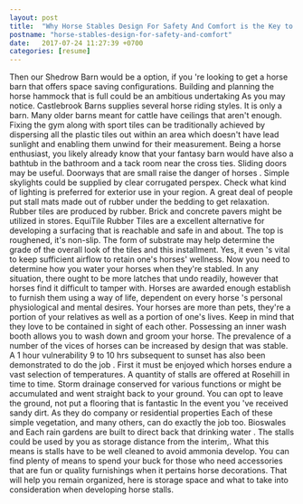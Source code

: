 ```yaml
---
layout: post
title:  "Why Horse Stables Design For Safety And Comfort is the Key to Hillary 2018"
postname: "horse-stables-design-for-safety-and-comfort"
date:   2017-07-24 11:27:39 +0700
categories: [resume]
---
```

Then our Shedrow Barn would be a option, if you 're looking to get a horse barn that offers space saving configurations. Building and planning the horse hammock that is full could be an ambitious undertaking As you may notice. Castlebrook Barns supplies several horse riding styles. It is only a barn. Many older barns meant for cattle have ceilings that aren't enough. Fixing the gym along with sport tiles can be traditionally achieved by dispersing all the plastic tiles out within an area which doesn't have lead sunlight and enabling them unwind for their measurement. Being a horse enthusiast, you likely already know that your fantasy barn would have also a bathtub in the bathroom and a tack room near the cross ties. Sliding doors may be useful. Doorways that are small raise the danger of horses . Simple skylights could be supplied by clear corrugated perspex. Check what kind of lighting is preferred for exterior use in your region. A great deal of people put stall mats made out of rubber under the bedding to get relaxation. Rubber tiles are produced by rubber. Brick and concrete pavers might be utilized in stores. EquiTile Rubber Tiles are a excellent alternative for developing a surfacing that is reachable and safe in and about. The top is roughened, it's non-slip. The form of substrate may help determine the grade of the overall look of the tiles and this installment. Yes, it even 's vital to keep sufficient airflow to retain one's horses' wellness. Now you need to determine how you water your horses when they're stabled. In any situation, there ought to be more latches that undo readily, however that horses find it difficult to tamper with. Horses are awarded enough establish to furnish them using a way of life, dependent on every horse 's personal physiological and mental desires. Your horses are more than pets, they're a portion of your relatives as well as a portion of one's lives. Keep in mind that they love to be contained in sight of each other. Possessing an inner wash booth allows you to wash down and groom your horse. The prevalence of a number of the vices of horses can be increased by design that was stable. A 1 hour vulnerability 9 to 10 hrs subsequent to sunset has also been demonstrated to do the job . First it must be enjoyed which horses endure a vast selection of temperatures. A quantity of stalls are offered at Rosehill in time to time. Storm drainage conserved for various functions or might be accumulated and went straight back to your ground. You can opt to leave the ground, not put a flooring that is fantastic In the event you 've received sandy dirt. As they do company or residential properties Each of these simple vegetation, and many others, can do exactly the job too. Bioswales and Each rain gardens are built to direct back that drinking water . The stalls could be used by you as storage distance from the interim,. What this means is stalls have to be well cleaned to avoid ammonia develop. You can find plenty of means to spend your buck for those who need accessories that are fun or quality furnishings when it pertains horse decorations. That will help you remain organized, here is storage space and what to take into consideration when developing horse stalls.
